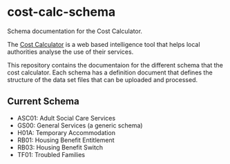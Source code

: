 # cost-calc-schema
Schema documentation for the Cost Calculator.

The [Cost Calculator](https://github.com/LBHounslow/cost-calc) is a web based intelligence tool that helps local authorities analyse the use of their services.

This repository contains the documentaion for the different schema that the cost calculator. Each schema has a definition document that defines the structure of the data set files that can be uploaded and processed.

## Current Schema

- ASC01: Adult Social Care Services
- GS00: General Services (a generic schema)
- H01A: Temporary Accommodation
- RB01: Housing Benefit Entitlement
- RB03: Housing Benefit Switch
- TF01: Troubled Families
